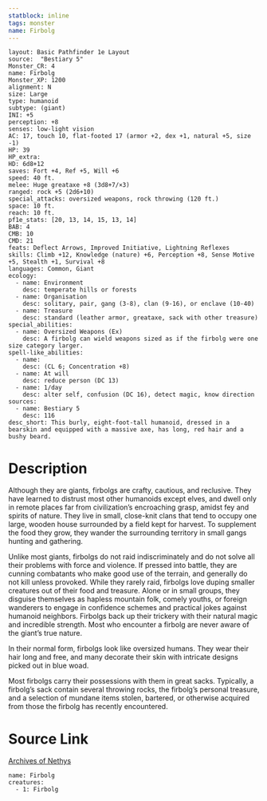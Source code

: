 ```yaml
---
statblock: inline
tags: monster
name: Firbolg
---
```

```statblock
layout: Basic Pathfinder 1e Layout
source:  "Bestiary 5"
Monster_CR: 4
name: Firbolg
Monster_XP: 1200
alignment: N
size: Large
type: humanoid
subtype: (giant)
INI: +5
perception: +8
senses: low-light vision
AC: 17, touch 10, flat-footed 17 (armor +2, dex +1, natural +5, size -1)
HP: 39
HP_extra: 
HD: 6d8+12
saves: Fort +4, Ref +5, Will +6
speed: 40 ft.
melee: Huge greataxe +8 (3d8+7/×3)
ranged: rock +5 (2d6+10)
special_attacks: oversized weapons, rock throwing (120 ft.)
space: 10 ft.
reach: 10 ft.
pf1e_stats: [20, 13, 14, 15, 13, 14]
BAB: 4
CMB: 10
CMD: 21
feats: Deflect Arrows, Improved Initiative, Lightning Reflexes
skills: Climb +12, Knowledge (nature) +6, Perception +8, Sense Motive +5, Stealth +1, Survival +8
languages: Common, Giant
ecology:
  - name: Environment
    desc: temperate hills or forests
  - name: Organisation
    desc: solitary, pair, gang (3-8), clan (9-16), or enclave (10-40)
  - name: Treasure
    desc: standard (leather armor, greataxe, sack with other treasure)
special_abilities:
  - name: Oversized Weapons (Ex)
    desc: A firbolg can wield weapons sized as if the firbolg were one size category larger.
spell-like_abilities:
  - name:
    desc: (CL 6; Concentration +8)
  - name: At will
    desc: reduce person (DC 13)
  - name: 1/day
    desc: alter self, confusion (DC 16), detect magic, know direction
sources:
  - name: Bestiary 5
    desc: 116
desc_short: This burly, eight-foot-tall humanoid, dressed in a bearskin and equipped with a massive axe, has long, red hair and a bushy beard.
```
# Description
Although they are giants, firbolgs are crafty, cautious, and reclusive. They have learned to distrust most other humanoids except elves, and dwell only in remote places far from civilization’s encroaching grasp, amidst fey and spirits of nature. They live in small, close-knit clans that tend to occupy one large, wooden house surrounded by a field kept for harvest. To supplement the food they grow, they wander the surrounding territory in small gangs hunting and gathering.

 Unlike most giants, firbolgs do not raid indiscriminately and do not solve all their problems with force and violence. If pressed into battle, they are cunning combatants who make good use of the terrain, and generally do not kill unless provoked. While they rarely raid, firbolgs love duping smaller creatures out of their food and treasure. Alone or in small groups, they disguise themselves as hapless mountain folk, comely youths, or foreign wanderers to engage in confidence schemes and practical jokes against humanoid neighbors. Firbolgs back up their trickery with their natural magic and incredible strength. Most who encounter a firbolg are never aware of the giant’s true nature.

 In their normal form, firbolgs look like oversized humans. They wear their hair long and free, and many decorate their skin with intricate designs picked out in blue woad.

 Most firbolgs carry their possessions with them in great sacks. Typically, a firbolg’s sack contain several throwing rocks, the firbolg’s personal treasure, and a selection of mundane items stolen, bartered, or otherwise acquired from those the firbolg has recently encountered.
# Source Link
[Archives of Nethys](https://aonprd.com/MonsterDisplay.aspx?ItemName=Firbolg)
```encounter-table
name: Firbolg
creatures:
  - 1: Firbolg
```

